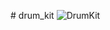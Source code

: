 #   d r u m _ k i t 
 
 ![DrumKit](https://github.com/AhmedElatreby/drum_kit/assets/35266259/acfe6bca-be65-472f-8910-cd527bf8e1a2)
